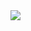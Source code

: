 <img src="https://github-readme-stats.vercel.app/api/wakatime?username=JustinLee9&theme=radical&layout=compact&v=2">
